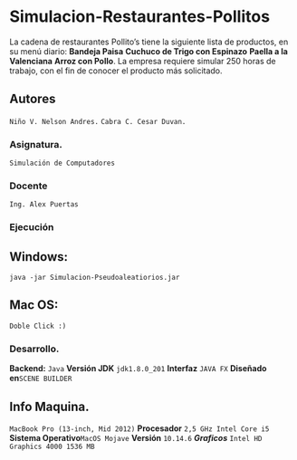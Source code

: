 # Simulacion-Restaurantes-Pollitos
La cadena de restaurantes Pollito’s tiene la siguiente lista de productos, en su menú  diario:
**Bandeja Paisa** **Cuchuco de Trigo con Espinazo** **Paella a la Valenciana** 
**Arroz con Pollo**. La empresa requiere simular 250 horas de trabajo, con el fin de conocer el  producto más solicitado.

## Autores
``Niño V. Nelson Andres.``
```Cabra C. Cesar Duvan.```


### Asignatura.
``Simulación de Computadores``

### Docente
``Ing. Alex Puertas``

### Ejecución
## Windows: 
``java -jar Simulacion-Pseudoaleatiorios.jar``

## Mac OS:
``Doble Click :)``

### Desarrollo.
**Backend:** `Java`
**Versión JDK** `jdk1.8.0_201`
**Interfaz** `JAVA FX` 
**Diseñado en**``SCENE BUILDER``

## Info Maquina.
```MacBook Pro (13-inch, Mid 2012)```
**Procesador** ``2,5 GHz Intel Core i5``
**Sistema Operativo**``MacOS Mojave`` **Versión** ```10.14.6```
***Graficos*** ``Intel HD Graphics 4000 1536 MB``
